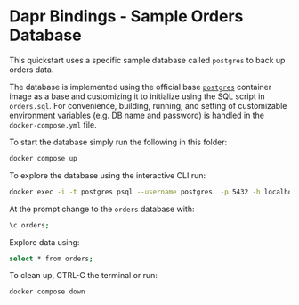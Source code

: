 # Dapr Bindings - Sample Orders Database

This quickstart uses a specific sample database called `postgres` to back up orders data.  

The database is implemented using the official base [`postgres`](https://hub.docker.com/_/postgres) container image as a base and customizing it to initialize using the SQL script in `orders.sql`.  For convenience, building, running, and setting of customizable environment variables (e.g. DB name and password) is handled in the `docker-compose.yml` file.

To start the database simply run the following in this folder:
```bash
docker compose up
```

To explore the database using the interactive CLI run:
```bash
docker exec -i -t postgres psql --username postgres  -p 5432 -h localhost --no-password
```

At the prompt change to the `orders` database with:
```bash
\c orders;
```

Explore data using:
```bash
select * from orders;
```

To clean up, CTRL-C the terminal or run:
```bash
docker compose down